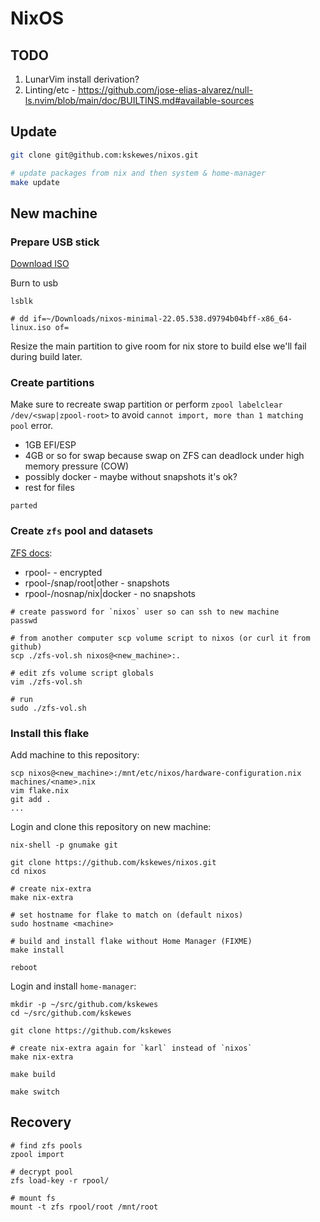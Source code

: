 # NixOS

## TODO

1. LunarVim install derivation?
1. Linting/etc - https://github.com/jose-elias-alvarez/null-ls.nvim/blob/main/doc/BUILTINS.md#available-sources

## Update

```sh
git clone git@github.com:kskewes/nixos.git

# update packages from nix and then system & home-manager
make update
```

## New machine

### Prepare USB stick

[Download ISO](https://nixos.org/download.html)

Burn to usb

```
lsblk

# dd if=~/Downloads/nixos-minimal-22.05.538.d9794b04bff-x86_64-linux.iso of=
```

Resize the main partition to give room for nix store to build else we'll fail
during build later.

### Create partitions

Make sure to recreate swap partition or perform `zpool labelclear /dev/<swap|zpool-root>` to avoid `cannot import, more than 1 matching pool` error.

- 1GB EFI/ESP
- 4GB or so for swap because swap on ZFS can deadlock under high memory pressure
  (COW)
- possibly docker - maybe without snapshots it's ok?
- rest for files

```
parted
```

### Create `zfs` pool and datasets

[ZFS docs](https://nixos.wiki/wiki/ZFS#How_to_install_NixOS_on_a_ZFS_root_filesystem):

- rpool-<machine> - encrypted
- rpool-<machine>/snap/root|other - snapshots
- rpool-<machine>/nosnap/nix|docker - no snapshots

```
# create password for `nixos` user so can ssh to new machine
passwd

# from another computer scp volume script to nixos (or curl it from github)
scp ./zfs-vol.sh nixos@<new_machine>:.

# edit zfs volume script globals
vim ./zfs-vol.sh

# run
sudo ./zfs-vol.sh
```

### Install this flake

Add machine to this repository:

```
scp nixos@<new_machine>:/mnt/etc/nixos/hardware-configuration.nix machines/<name>.nix
vim flake.nix
git add .
...
```

Login and clone this repository on new machine:

```
nix-shell -p gnumake git

git clone https://github.com/kskewes/nixos.git
cd nixos

# create nix-extra
make nix-extra

# set hostname for flake to match on (default nixos)
sudo hostname <machine>

# build and install flake without Home Manager (FIXME)
make install

reboot
```

Login and install `home-manager`:

```
mkdir -p ~/src/github.com/kskewes
cd ~/src/github.com/kskewes

git clone https://github.com/kskewes

# create nix-extra again for `karl` instead of `nixos`
make nix-extra

make build

make switch
```

## Recovery

```
# find zfs pools
zpool import

# decrypt pool
zfs load-key -r rpool/

# mount fs
mount -t zfs rpool/root /mnt/root
```
